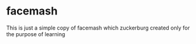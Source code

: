 # facemash
This is just a simple copy of facemash which zuckerburg created only for the purpose of learning

